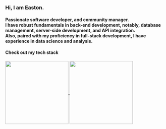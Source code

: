 ### Hi, I am **Easton**.
#### Passionate software developer, and community manager.<br>I have robust fundamentals in back-end development, notably, database management, server-side development, and API integration.<br>Also, paired with my proficiency in full-stack development, I have experience in data science and analysis.
#### Check out my tech stack

<a href="https://github.com/anuraghazra/github-readme-stats">
  <img height=200 align="center" src="https://github-readme-stats.vercel.app/api/top-langs/?username=euisungkang&theme=transparent&exclude_repo=Polyhack-2019,Corro-Por-Voz-2018&show_icons=true&layout=compact&langs_count=8&size_weight=0.4&count_weight=0.6&card_width=320" />
</a>
<a href="https://github.com/anuraghazra/github-readme-stats">
  <img height=200 align="center" src="https://github-readme-stats.vercel.app/api?username=euisungkang&hide=issues,contribs&show=prs_merged,prs_merged_percentage&theme=transparent&show_icons=true&include_all_commits=true&hide_rank=false" />
</a>
